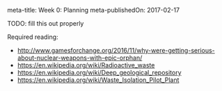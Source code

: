 meta-title: Week 0: Planning
meta-publishedOn: 2017-02-17

TODO: fill this out properly

Required reading:

- http://www.gamesforchange.org/2016/11/why-were-getting-serious-about-nuclear-weapons-with-epic-orphan/
- https://en.wikipedia.org/wiki/Radioactive_waste
- https://en.wikipedia.org/wiki/Deep_geological_repository
- https://en.wikipedia.org/wiki/Waste_Isolation_Pilot_Plant
